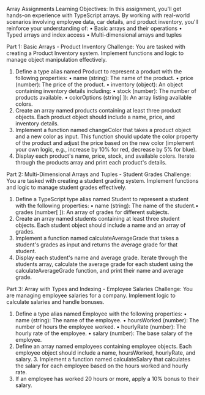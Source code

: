 Array Assignments
Learning Objectives: In this assignment, you'll get hands-on experience with TypeScript
arrays. By working with real-world scenarios involving employee data, car details, and
product inventory, you'll reinforce your understanding of:
• Basic arrays and their operations
• Typed arrays and index access
• Multi-dimensional arrays and tuples

Part 1: Basic Arrays - Product Inventory
Challenge:
You are tasked with creating a Product Inventory system. Implement functions and logic to
manage object manipulation effectively.
1. Define a type alias named Product to represent a product with the following
properties:
• name (string): The name of the product.
• price (number): The price of the product.
• inventory (object): An object containing inventory details including: •
stock (number): The number of products available.
• colorOptions (string[ ]): An array listing available colors.
2. Create an array named products containing at least three product objects. Each
product object should include a name, price, and inventory details.
3. Implement a function named changeColor that takes a product object and a new
color as input. This function should update the color property of the product and
adjust the price based on the new color (implement your own logic, e.g., increase by
10% for red, decrease by 5% for blue).
4. Display each product's name, price, stock, and available colors. Iterate through the
products array and print each product's details.

Part 2: Multi-Dimensional Arrays and Tuples - Student
Grades Challenge:
You are tasked with creating a student grading system. Implement functions and logic to
manage student grades effectively.
1. Define a TypeScript type alias named Student to represent a student with the
following properties:
• name (string): The name of the student.• grades (number[ ]): An array of grades for different subjects.
2. Create an array named students containing at least three student objects. Each student
object should include a name and an array of grades.
3. Implement a function named calculateAverageGrade that takes a student's grades as
input and returns the average grade for that student.
4. Display each student's name and average grade. Iterate through the students array,
calculate the average grade for each student using the calculateAverageGrade
function, and print their name and average grade.

Part 3: Array with Types and Indexing - Employee
Salaries Challenge:
You are managing employee salaries for a company. Implement logic to calculate salaries and
handle bonuses.
1. Define a type alias named Employee with the following properties:
• name (string): The name of the employee.
• hoursWorked (number): The number of hours the employee worked. •
hourlyRate (number): The hourly rate of the employee.
• salary (number): The base salary of the employee.
2. Define an array named employees containing employee objects. Each employee
object should include a name, hoursWorked, hourlyRate, and salary. 3.
Implement a function named calculateSalary that calculates the salary for each
employee based on the hours worked and hourly rate.
4. If an employee has worked 20 hours or more, apply a 10% bonus to their salary.
